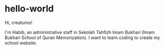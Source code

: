 # hello-world

Hi, creatures!

I'm Habib, an administrative staff in Sekolah Tahfizh Imam Bukhari (Imam Bukhari School of Quran Memorization).
I want to learn coding to create my school website.
